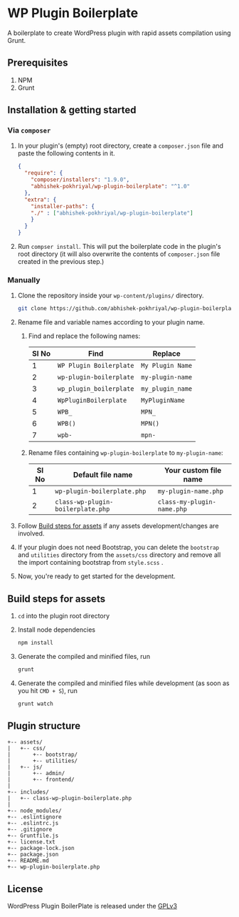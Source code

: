 # WP Plugin Boilerplate

A boilerplate to create WordPress plugin with rapid assets compilation using Grunt.

## Prerequisites

1. NPM
1. Grunt

## Installation & getting started

### Via `composer`

1. In your plugin's (empty) root directory, create a `composer.json` file and paste the following contents in it.

   ```json
   {
     "require": {
       "composer/installers": "1.9.0",
       "abhishek-pokhriyal/wp-plugin-boilerplate": "^1.0"
     },
     "extra": {
       "installer-paths": {
       "./" : ["abhishek-pokhriyal/wp-plugin-boilerplate"]
       }
     }
   }
   ```

1. Run `compser install`. This will put the boilerplate code in the plugin's root directory (it will also overwrite the contents of `composer.json` file created in the previous step.)

### Manually

1. Clone the repository inside your `wp-content/plugins/` directory.
   ```bash
   git clone https://github.com/abhishek-pokhriyal/wp-plugin-boilerplate.git
   ```

1. Rename file and variable names according to your plugin name.

   1. Find and replace the following names:

      Sl No| Find                  | Replace
      -----|-----------------------|----------------
      1    |`WP Plugin Boilerplate`|`My Plugin Name`
      2    |`wp-plugin-boilerplate`|`my-plugin-name`
      3    |`wp_plugin_boilerplate`|`my_plugin_name`
      4    |`WpPluginBoilerplate`  |`MyPluginName`
      5    |`WPB_`                 |`MPN_`
      6    |`WPB()`                |`MPN()`
      7    |`wpb-`                 |`mpn-`

   1. Rename files containing `wp-plugin-boilerplate` to `my-plugin-name`:

      Sl No| Default file name               | Your custom file name
      -----|---------------------------------|-------------------------
      1    |`wp-plugin-boilerplate.php`      |`my-plugin-name.php`
      2    |`class-wp-plugin-boilerplate.php`|`class-my-plugin-name.php`


1. Follow [Build steps for assets](#build-steps-for-assets) if any assets development/changes are involved.
1. If your plugin does not need Bootstrap, you can delete the `bootstrap` and `utilities` directory from the `assets/css` directory and remove all the import containing bootstrap from `style.scss` .
1. Now, you're ready to get started for the development.

## Build steps for assets

1. `cd` into the plugin root directory
1. Install node dependencies
   ```bash
   npm install
   ```

1. Generate the compiled and minified files, run
   ```bash
   grunt
   ```

1. Generate the compiled and minified files while development (as soon as you hit `CMD + S`), run
   ```bash
   grunt watch
   ```

## Plugin structure

```
+-- assets/
|   +-- css/
|       +-- bootstrap/
|       +-- utilities/
|   +-- js/
|       +-- admin/
|       +-- frontend/
|
+-- includes/
|   +-- class-wp-plugin-boilerplate.php
|
+-- node_modules/
+-- .eslintignore
+-- .eslintrc.js
+-- .gitignore
+-- Gruntfile.js
+-- license.txt
+-- package-lock.json
+-- package.json
+-- README.md
+-- wp-plugin-boilerplate.php
```

## License
WordPress Plugin BoilerPlate is released under the [GPLv3](https://www.gnu.org/licenses/gpl-3.0.html)
